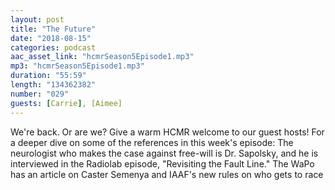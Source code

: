 ```yaml
---
layout: post
title: "The Future"
date: "2018-08-15"
categories: podcast
aac_asset_link: "hcmrSeason5Episode1.mp3"
mp3: "hcmrSeason5Episode1.mp3"
duration: "55:59"
length: "134362382"
number: "029"
guests: [Carrie], [Aimee]
---
```


We're back. Or are we? Give a warm HCMR welcome to our guest hosts! For a deeper dive on some of the references in this week's episode: The neurologist who makes the case against free-will is Dr. Sapolsky, and he is interviewed in the Radiolab episode, "Revisiting the Fault Line." The WaPo has an article on Caster Semenya and IAAF's new rules on who gets to race 
